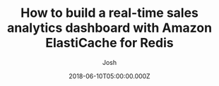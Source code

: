 ---
slug: "2018-05-10-how-to-build-a-real-time-sales-analytics-dashboard-with-amazon-elasticache-for-redis"
date: "2018-06-10T05:00:00.000Z"
title: "How to build a real-time sales analytics dashboard with Amazon ElastiCache for Redis"
author: "Josh"
summary: "Most often, when we discuss Amazon ElastiCache, it is in the context of enhancing the performance of read-heavy database workloads. We update our applications to employ a read-through or write-through pattern to keep data in the cache fresh and ease the burden on the database. When used in this context, ElastiCache accelerates your high volume workloads by caching your data in memory, delivering sub-millisecond data retrieval performance. Additionally, Amazon ElastiCache for Redis improves the availability and fault tolerance of your workload via automatic failover in Multi-AZ configurations."
redirect_link: https://aws.amazon.com/blogs/database/building-a-real-time-sales-analytics-dashboard-with-amazon-elasticache-for-redis/
---